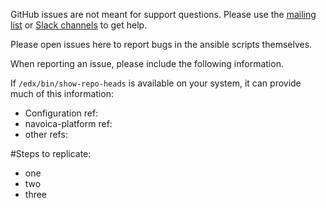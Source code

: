 GitHub issues are not meant for support questions. Please use the
[mailing list](https://groups.google.com/forum/#!forum/openedx-ops)
or [Slack channels](https://open.edx.org/blog/open-edx-slack) to get help.

Please open issues here to report bugs in the ansible scripts themselves.

When reporting an issue, please include the following information.

If `/edx/bin/show-repo-heads` is available on your system, it can provide much of this information:

- Configuration ref:
- navoica-platform ref:
- other refs:

#Steps to replicate:
- one
- two
- three
